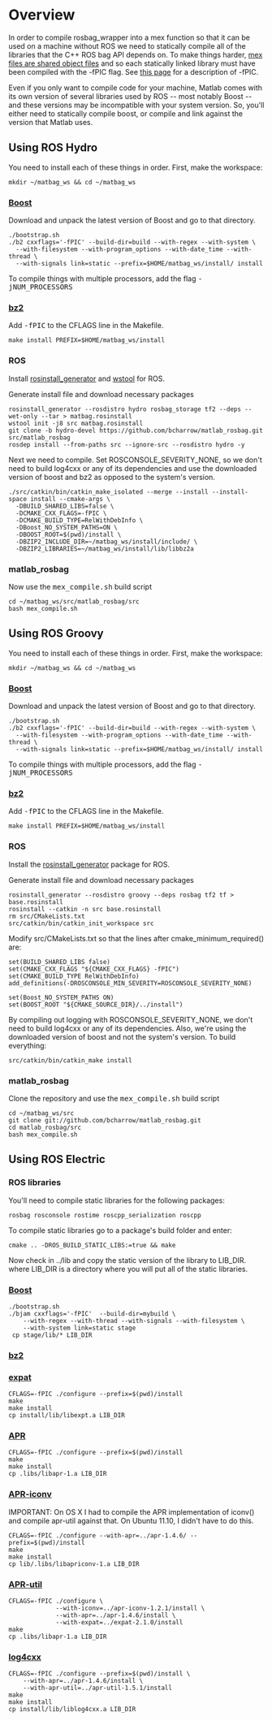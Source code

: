 # Overview

In order to compile rosbag_wrapper into a mex function so that it can be used on a machine without ROS we need to statically compile all of the libraries that the C++ ROS bag API depends on.  To make things harder, [mex files are shared object files](http://www.mathworks.com/help/matlab/matlab_external/troubleshooting-mex-files.html#bsscx2j-1) and so each statically linked library must have been compiled with the -fPIC flag.  See [this page](http://www.gentoo.org/proj/en/base/amd64/howtos/index.xml?part=1&chap=3) for a description of -fPIC.

Even if you only want to compile code for your machine, Matlab comes with its own version of several libraries used by ROS -- most notably Boost -- and these versions may be incompatible with your system version.  So, you'll either need to statically compile boost, or compile and link against the version that Matlab uses.

## Using ROS Hydro
You need to install each of these things in order.  First, make the workspace:

    mkdir ~/matbag_ws && cd ~/matbag_ws

### [Boost](http://www.boost.org/users/download/)
Download and unpack the latest version of Boost and go to that directory.

    ./bootstrap.sh
    ./b2 cxxflags='-fPIC' --build-dir=build --with-regex --with-system \
      --with-filesystem --with-program_options --with-date_time --with-thread \
      --with-signals link=static --prefix=$HOME/matbag_ws/install/ install

To compile things with multiple processors, add the flag <tt>-jNUM_PROCESSORS</tt>

### [bz2](http://www.bzip.org/downloads.html)

Add <tt>-fPIC</tt> to the CFLAGS line in the Makefile.

    make install PREFIX=$HOME/matbag_ws/install

### ROS
Install [rosinstall_generator](http://wiki.ros.org/rosinstall_generator#Installation) and [wstool](http://wiki.ros.org/wstool#Installation) for ROS.

Generate install file and download necessary packages

    rosinstall_generator --rosdistro hydro rosbag_storage tf2 --deps --wet-only --tar > matbag.rosinstall
    wstool init -j8 src matbag.rosinstall
    git clone -b hydro-devel https://github.com/bcharrow/matlab_rosbag.git src/matlab_rosbag
    rosdep install --from-paths src --ignore-src --rosdistro hydro -y

Next we need to compile.  Set ROSCONSOLE_SEVERITY_NONE, so we don't need to build log4cxx or any of its dependencies and use the downloaded version of boost and bz2 as opposed to the system's version.

    ./src/catkin/bin/catkin_make_isolated --merge --install --install-space install --cmake-args \
      -DBUILD_SHARED_LIBS=false \
      -DCMAKE_CXX_FLAGS=-fPIC \
      -DCMAKE_BUILD_TYPE=RelWithDebInfo \
      -DBoost_NO_SYSTEM_PATHS=ON \
      -DBOOST_ROOT=$(pwd)/install \
      -DBZIP2_INCLUDE_DIR=~/matbag_ws/install/include/ \
      -DBZIP2_LIBRARIES=~/matbag_ws/install/lib/libbz2a

### matlab_rosbag
Now use the <tt>mex_compile.sh</tt> build script

    cd ~/matbag_ws/src/matlab_rosbag/src
    bash mex_compile.sh

## Using ROS Groovy
You need to install each of these things in order.  First, make the workspace:

    mkdir ~/matbag_ws && cd ~/matbag_ws

### [Boost](http://www.boost.org/users/download/)
Download and unpack the latest version of Boost and go to that directory.

    ./bootstrap.sh
    ./b2 cxxflags='-fPIC' --build-dir=build --with-regex --with-system \
      --with-filesystem --with-program_options --with-date_time --with-thread \
      --with-signals link=static --prefix=$HOME/matbag_ws/install/ install

To compile things with multiple processors, add the flag <tt>-jNUM_PROCESSORS</tt>

### [bz2](http://www.bzip.org/downloads.html)

Add <tt>-fPIC</tt> to the CFLAGS line in the Makefile.

    make install PREFIX=$HOME/matbag_ws/install

### ROS
Install the [rosinstall_generator](http://wiki.ros.org/rosinstall_generator#Installation) package for ROS.

Generate install file and download necessary packages

    rosinstall_generator --rosdistro groovy --deps rosbag tf2 tf > base.rosinstall
    rosinstall --catkin -n src base.rosinstall
    rm src/CMakeLists.txt
    src/catkin/bin/catkin_init_workspace src

Modify src/CMakeLists.txt so that the lines after cmake_minimum_required() are:

    set(BUILD_SHARED_LIBS false)
    set(CMAKE_CXX_FLAGS "${CMAKE_CXX_FLAGS} -fPIC")
    set(CMAKE_BUILD_TYPE RelWithDebInfo)
    add_definitions(-DROSCONSOLE_MIN_SEVERITY=ROSCONSOLE_SEVERITY_NONE)

    set(Boost_NO_SYSTEM_PATHS ON)
    set(BOOST_ROOT "${CMAKE_SOURCE_DIR}/../install")

By compiling out logging with ROSCONSOLE_SEVERITY_NONE, we don't need to build log4cxx or any of its dependencies.  Also, we're using the downloaded version of boost and not the system's version.  To build everything:

    src/catkin/bin/catkin_make install

### matlab_rosbag
Clone the repository and use the <tt>mex_compile.sh</tt> build script

    cd ~/matbag_ws/src
    git clone git://github.com/bcharrow/matlab_rosbag.git
    cd matlab_rosbag/src
    bash mex_compile.sh


## Using ROS Electric

### ROS libraries

You'll need to compile static libraries for the following packages:

    rosbag rosconsole rostime roscpp_serialization roscpp

To compile static libraries go to a package's build folder and enter:

    cmake .. -DROS_BUILD_STATIC_LIBS:=true && make

Now check in ../lib and copy the static version of the library to LIB_DIR.
where LIB_DIR is a directory where you will put all of the static libraries.

### [Boost](http://www.boost.org/users/download/)

    ./bootstrap.sh
    ./bjam cxxflags='-fPIC'  --build-dir=mybuild \
        --with-regex --with-thread --with-signals --with-filesystem \
        --with-system link=static stage
     cp stage/lib/* LIB_DIR

### [bz2](http://www.bzip.org/downloads.html)

### [expat](http://sourceforge.net/projects/expat/)
    CFLAGS=-fPIC ./configure --prefix=$(pwd)/install
    make
    make install
    cp install/lib/libexpt.a LIB_DIR

### [APR](http://apr.apache.org/download.cgi)
    CFLAGS=-fPIC ./configure --prefix=$(pwd)/install
    make
    make install
    cp .libs/libapr-1.a LIB_DIR

### [APR-iconv](http://apr.apache.org/download.cgi)

IMPORTANT: On OS X I had to compile the APR implementation of iconv() and compile apr-util against that.  On Ubuntu 11.10, I didn't have to do this.


    CFLAGS=-fPIC ./configure --with-apr=../apr-1.4.6/ --prefix=$(pwd)/install
    make
    make install
    cp lib/.libs/libapriconv-1.a LIB_DIR

### [APR-util](http://apr.apache.org/download.cgi)

    CFLAGS=-fPIC ./configure \
                 --with-iconv=../apr-iconv-1.2.1/install \
                 --with-apr=../apr-1.4.6/install \
                 --with-expat=../expat-2.1.0/install
    make
    cp .libs/libapr-1.a LIB_DIR

### [log4cxx](http://logging.apache.org/log4cxx/download.html)

    CFLAGS=-fPIC ./configure --prefix=$(pwd)/install \
        --with-apr=../apr-1.4.6/install \
        --with-apr-util=../apr-util-1.5.1/install
    make
    make install
    cp install/lib/liblog4cxx.a LIB_DIR
